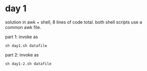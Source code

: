 # day 1 

solution in awk + shell, 8 lines of code total.
both shell scripts use a common awk file.

part 1: invoke as

```
sh day1.sh datafile
```

part 2: invoke as

```
sh day1-2.sh datafile
```

